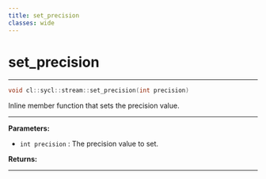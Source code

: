```yaml
---
title: set_precision
classes: wide
---
```

# set_precision

---

```cpp
void cl::sycl::stream::set_precision(int precision)
```


Inline member function that sets the precision value. 


---
**Parameters:**

 - `int precision`
: The precision value to set. 

**Returns:** 

---
